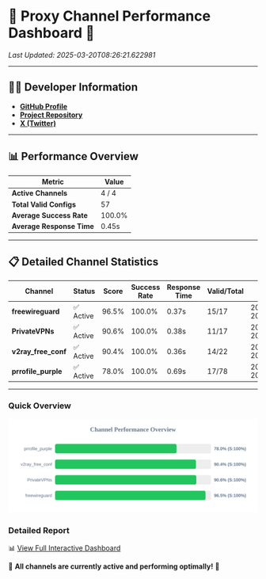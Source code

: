 # 🌟 Proxy Channel Performance Dashboard 🌟

_Last Updated: 2025-03-20T08:26:21.622981_

---

## 👩‍💻 Developer Information

- **[GitHub Profile](https://github.com/4n0nymou3)**  
- **[Project Repository](https://github.com/4n0nymou3/multi-proxy-config-fetcher)**  
- **[X (Twitter)](https://x.com/4n0nymou3)**  

---

## 📊 Performance Overview

| Metric                | Value       |
|-----------------------|-------------|
| **Active Channels**   | 4 / 4       |
| **Total Valid Configs** | 57          |
| **Average Success Rate** | 100.0%      |
| **Average Response Time** | 0.45s       |

---

## 📋 Detailed Channel Statistics

| Channel          | Status     | Score  | Success Rate | Response Time | Valid/Total | Last Success               |
|------------------|------------|--------|--------------|---------------|-------------|----------------------------|
| **freewireguard**  | ✅ Active  | 96.5%  | 100.0% | 0.37s         | 15/17       | 2025-03-20T08:26:21.621073 |
| **PrivateVPNs**  | ✅ Active  | 90.6%  | 100.0% | 0.38s         | 11/17       | 2025-03-20T08:26:21.227802 |
| **v2ray_free_conf**  | ✅ Active  | 90.4%  | 100.0% | 0.36s         | 14/22       | 2025-03-20T08:26:20.810656 |
| **prrofile_purple**  | ✅ Active  | 78.0%  | 100.0% | 0.69s         | 17/78       | 2025-03-20T08:26:20.381297 |

---

### Quick Overview
<div align="center">
  <a href="https://raw.githubusercontent.com/nullluser/NullRepo/refs/heads/main/assets/channel_stats_chart.svg">
    <img src="https://raw.githubusercontent.com/nullluser/NullRepo/refs/heads/main/assets/channel_stats_chart.svg" alt="Source Performance Statistics" width="800">
  </a>
</div>

### Detailed Report
📊 [View Full Interactive Dashboard](https://htmlpreview.github.io/?https://github.com/nullluser/NullRepo/blob/main/assets/performance_report.html)

🎉 **All channels are currently active and performing optimally!** 🎉
